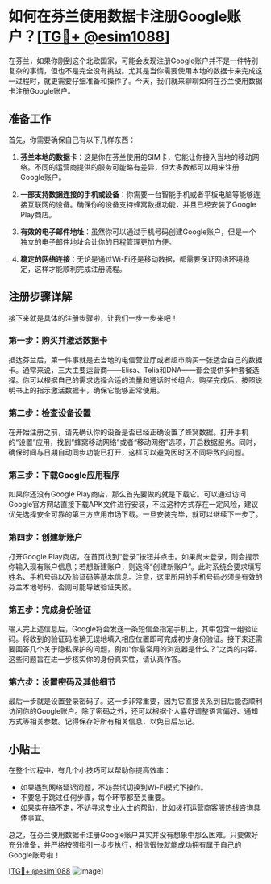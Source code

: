 # 如何在芬兰使用数据卡注册Google账户？[[TG💪+ @esim1088](https://t.me/s/esim1088)]

在芬兰，如果你刚到这个北欧国家，可能会发现注册Google账户并不是一件特别复杂的事情，但也不是完全没有挑战。尤其是当你需要使用本地的数据卡来完成这一过程时，就更需要仔细准备和操作了。今天，我们就来聊聊如何在芬兰使用数据卡注册Google账户。

## 准备工作

首先，你需要确保自己有以下几样东西：

1. **芬兰本地的数据卡**：这是你在芬兰使用的SIM卡，它能让你接入当地的移动网络。不同的运营商提供的服务可能略有差异，但大多数都可以用来注册Google账户。
   
2. **一部支持数据连接的手机或设备**：你需要一台智能手机或者平板电脑等能够连接互联网的设备。确保你的设备支持蜂窝数据功能，并且已经安装了Google Play商店。

3. **有效的电子邮件地址**：虽然你可以通过手机号码创建Google账户，但是一个独立的电子邮件地址会让你的日程管理更加方便。

4. **稳定的网络连接**：无论是通过Wi-Fi还是移动数据，都需要保证网络环境稳定，这样才能顺利完成注册流程。

## 注册步骤详解

接下来就是具体的注册步骤啦，让我们一步一步来吧！

### 第一步：购买并激活数据卡

抵达芬兰后，第一件事就是去当地的电信营业厅或者超市购买一张适合自己的数据卡。通常来说，三大主要运营商——Elisa、Telia和DNA——都会提供多种套餐选择。你可以根据自己的需求选择合适的流量和通话时长组合。购买完成后，按照说明书上的指示激活数据卡，确保它能够正常使用。

### 第二步：检查设备设置

在开始注册之前，请先确认你的设备是否已经正确设置了蜂窝数据。打开手机的“设置”应用，找到“蜂窝移动网络”或者“移动网络”选项，开启数据服务。同时，确保时间与日期自动同步功能已打开，这样可以避免因时区不同导致的问题。

### 第三步：下载Google应用程序

如果你还没有Google Play商店，那么首先要做的就是下载它。可以通过访问Google官方网站直接下载APK文件进行安装，不过这种方式存在一定风险，建议优先选择安全可靠的第三方应用市场下载。一旦安装完毕，就可以继续下一步了。

### 第四步：创建新账户

打开Google Play商店，在首页找到“登录”按钮并点击。如果尚未登录，则会提示你输入现有账户信息；若想新建账户，则选择“创建新账户”。此时系统会要求填写姓名、手机号码以及验证码等基本信息。注意，这里所用的手机号码必须是有效的芬兰本地号码，否则可能导致验证失败。

### 第五步：完成身份验证

输入完上述信息后，Google将会发送一条短信至指定手机上，其中包含一组验证码。将收到的验证码准确无误地填入相应位置即可完成初步身份验证。接下来还需要回答几个关于隐私保护的问题，例如“你最常用的浏览器是什么？”之类的内容。这些问题旨在进一步核实你的身份真实性，请认真作答。

### 第六步：设置密码及其他细节

最后一步就是设置登录密码了。这一步非常重要，因为它直接关系到日后能否顺利访问你的Google账户。除了密码之外，还可以根据个人喜好调整语言偏好、通知方式等相关参数。记得保存好所有相关信息，以免日后忘记。

## 小贴士

在整个过程中，有几个小技巧可以帮助你提高效率：

- 如果遇到网络延迟问题，不妨尝试切换到Wi-Fi模式下操作。
- 不要急于跳过任何步骤，每个环节都至关重要。
- 如果实在搞不定，不妨寻求专业人士的帮助，比如拨打运营商客服热线咨询具体事宜。

总之，在芬兰使用数据卡注册Google账户其实并没有想象中那么困难。只要做好充分准备，并严格按照指引一步步执行，相信很快就能成功拥有属于自己的Google账号啦！

[[TG💪+ @esim1088](https://t.me/s/esim1088) ![Image](https://i.postimg.cc/4NQfJmqS/Snipaste-2025-05-13-00-14-12.png)]